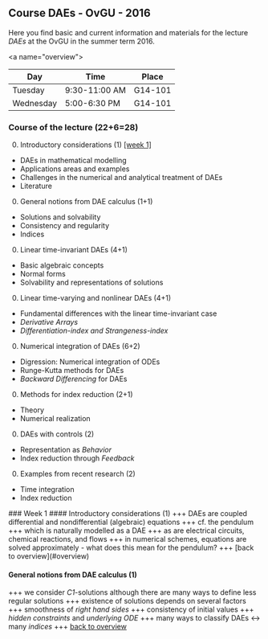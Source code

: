 Course DAEs - OvGU - 2016
-----

Here you find basic and current information and materials for the lecture 
*DAEs* at the OvGU in the summer term 2016.

<a name="overview"\>

| Day | Time | Place |
| ------- | ------ | ------- |
| Tuesday | 9:30-11:00 AM | G14-101 |
| Wednesday | 5:00-6:30 PM | G14-101 |

### Course of the lecture (22+6=28) 
 0. Introductory considerations (1) [[week 1]](#week1)
   * DAEs in mathematical modelling
   * Applications areas and examples
   * Challenges in the numerical and analytical treatment of DAEs
   * Literature
 0. General notions from DAE calculus (1+1)
   * Solutions and solvability
   * Consistency and regularity
   * Indices
 0. Linear time-invariant DAEs (4+1)
   * Basic algebraic concepts
   * Normal forms
   * Solvability and representations of solutions
 0. Linear time-varying and nonlinear DAEs (4+1)
   * Fundamental differences with the linear time-invariant case
   * *Derivative Arrays*
   * *Differentiation-index and Strangeness-index*
 0. Numerical integration of DAEs (6+2)
   * Digression: Numerical integration of ODEs
   * Runge-Kutta methods for DAEs
   * *Backward Differencing* for DAEs
 0. Methods for index reduction (2+1)
   * Theory
   * Numerical realization
 0. DAEs with controls (2)
   * Representation as *Behavior*
   * Index reduction through *Feedback*
 0. Examples from recent research (2)
   * Time integration
   * Index reduction

<a name="week1"/>
### Week 1
#### Introductory considerations (1)
+++ DAEs are coupled differential and nondifferential (algebraic) equations +++ cf. the pendulum +++ which is naturally modelled as a DAE +++ as are electrical circuits, chemical reactions, and flows +++ in numerical schemes, equations are solved approximately - what does this mean for the pendulum? +++  [back to overview](#overview)

#### General notions from DAE calculus (1)
+++ we consider *C1*-solutions although there are many ways to define less regular solutions +++ existence of solutions depends on several factors +++ smoothness of *right hand sides* +++ consistency of initial values +++ *hidden constraints* and *underlying ODE* +++ many ways to classify DAEs <-> many *indices* +++ [back to overview](#overview)
